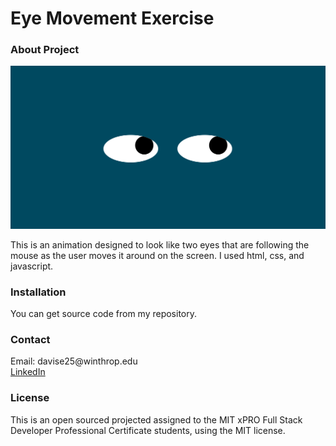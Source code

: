<h1> Eye Movement Exercise

<h3> About Project </h3>
  
  <img src="Screen Shot 2021-04-23 at 12.32.33 PM.png">
  <p> This is an animation designed to look like two eyes that are following the mouse as the user moves it around on the screen. I used html, css, and javascript.    </p> 

<h3> Installation </h3>
  
  <p> You can get source code from my repository. </p>

<h3> Contact </h3>

  <p> Email: davise25@winthrop.edu </br>
      <a href="https://www.linkedin.com/in/erin-davis-7188211a5/"> LinkedIn </a>

<h3> License </h3>

  <p> This is an open sourced projected assigned to the MIT xPRO Full Stack Developer Professional Certificate students, using the MIT license. </p>

